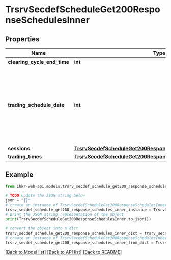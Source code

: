 # TrsrvSecdefScheduleGet200ResponseSchedulesInner


## Properties

Name | Type | Description | Notes
------------ | ------------- | ------------- | -------------
**clearing_cycle_end_time** | **int** |  | [optional] 
**trading_schedule_date** | **int** | 20000101 stands for any Sat, 20000102 stands for any Sun, ... 20000107 stands for any Fri. Any other date stands for itself. | [optional] 
**sessions** | [**TrsrvSecdefScheduleGet200ResponseSchedulesInnerSessions**](TrsrvSecdefScheduleGet200ResponseSchedulesInnerSessions.md) |  | [optional] 
**trading_times** | [**TrsrvSecdefScheduleGet200ResponseSchedulesInnerTradingTimes**](TrsrvSecdefScheduleGet200ResponseSchedulesInnerTradingTimes.md) |  | [optional] 

## Example

```python
from ibkr-web-api.models.trsrv_secdef_schedule_get200_response_schedules_inner import TrsrvSecdefScheduleGet200ResponseSchedulesInner

# TODO update the JSON string below
json = "{}"
# create an instance of TrsrvSecdefScheduleGet200ResponseSchedulesInner from a JSON string
trsrv_secdef_schedule_get200_response_schedules_inner_instance = TrsrvSecdefScheduleGet200ResponseSchedulesInner.from_json(json)
# print the JSON string representation of the object
print(TrsrvSecdefScheduleGet200ResponseSchedulesInner.to_json())

# convert the object into a dict
trsrv_secdef_schedule_get200_response_schedules_inner_dict = trsrv_secdef_schedule_get200_response_schedules_inner_instance.to_dict()
# create an instance of TrsrvSecdefScheduleGet200ResponseSchedulesInner from a dict
trsrv_secdef_schedule_get200_response_schedules_inner_from_dict = TrsrvSecdefScheduleGet200ResponseSchedulesInner.from_dict(trsrv_secdef_schedule_get200_response_schedules_inner_dict)
```
[[Back to Model list]](../README.md#documentation-for-models) [[Back to API list]](../README.md#documentation-for-api-endpoints) [[Back to README]](../README.md)


